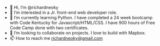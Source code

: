 - 👋 Hi, I’m @richardneoky
- 👀 I’m interested in a Jr. front-end web developer role.
- 🌱 I’m currently learning Python. I have completed a 24 week bootcamp with Code Kentucky for Javascript/HTML/CSS. I have 900 hours of Free Code Camp done with two certificates.
- 💞️ I’m looking to collaborate on projects. I love to build with Mapbox. 
- 📫 How to reach me richardneoky@gmail.com

<!---
richardneoky/richardneoky is a ✨ special ✨ repository because its `README.md` (this file) appears on your GitHub profile.
You can click the Preview link to take a look at your changes.
--->
